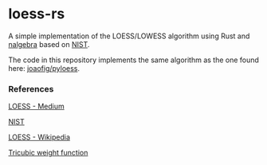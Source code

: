 # loess-rs
A simple implementation of the LOESS/LOWESS algorithm using Rust 
and [nalgebra](https://docs.rs/nalgebra/latest/nalgebra/index.html) based on
[NIST](https://www.itl.nist.gov/div898/handbook/pmd/section1/dep/dep144.htm).

The code in this repository implements the same algorithm as the one found 
here: [joaofig/pyloess](https://github.com/joaofig/pyloess).


### References
[LOESS - Medium](https://medium.com/@joao.figueira/loess-373d43b03564)

[NIST](https://www.itl.nist.gov/div898/handbook/pmd/section1/dep/dep144.htm)

[LOESS - Wikipedia](https://en.wikipedia.org/wiki/Local_regression)

[Tricubic weight function](https://en.wikipedia.org/wiki/Kernel_(statistics)#Kernel_functions_in_common_use)
